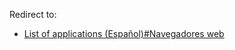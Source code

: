 Redirect to:

*   [List of applications (Español)#Navegadores web](/index.php/List_of_applications_(Espa%C3%B1ol)#Navegadores_web "List of applications (Español)")